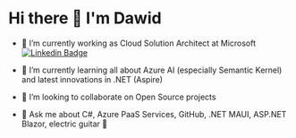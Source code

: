 # Hi there 👋 I'm Dawid

- 🔭 I’m currently working as Cloud Solution Architect at Microsoft [![Linkedin Badge](https://img.shields.io/badge/-Dawid%20Obrocki-blue?style=flat&logo=Linkedin&logoColor=white&link=https://www.linkedin.com/in/obrocki/)](https://www.linkedin.com/in/obrocki/)

- 🌱 I’m currently learning all about Azure AI (especially Semantic Kernel) and latest innovations in .NET (Aspire)

- 👯 I’m looking to collaborate on Open Source projects

- 💬 Ask me about C#, Azure PaaS Services, GitHub, .NET MAUI, ASP.NET Blazor, electric guitar 🎸
